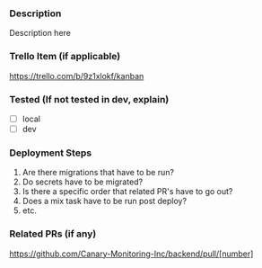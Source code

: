 ### Description
Description here

### Trello Item (if applicable)
https://trello.com/b/9z1xlokf/kanban

### Tested (If not tested in dev, explain)
- [ ] local
- [ ] dev

### Deployment Steps
1. Are there migrations that have to be run?
2. Do secrets have to be migrated?
3. Is there a specific order that related PR's have to go out?
4. Does a mix task have to be run post deploy?
5. etc.

### Related PRs (if any)
https://github.com/Canary-Monitoring-Inc/backend/pull/[number]
